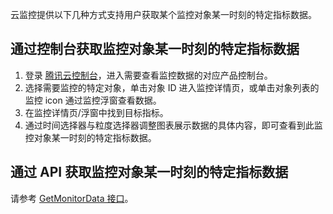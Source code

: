 云监控提供以下几种方式支持用户获取某个监控对象某一时刻的特定指标数据。

## 通过控制台获取监控对象某一时刻的特定指标数据

1. 登录 [腾讯云控制台](https://console.cloud.tencent.com/)，进入需要查看监控数据的对应产品控制台。
2. 选择需要监控的特定对象，单击对象 ID 进入监控详情页，或单击对象列表的监控 icon 通过监控浮窗查看数据。
3. 在监控详情页/浮窗中找到目标指标。
4. 通过时间选择器与粒度选择器调整图表展示数据的具体内容，即可查看到此监控对象某一时刻的特定指标数据。

## 通过 API 获取监控对象某一时刻的特定指标数据
请参考 [GetMonitorData 接口](https://cloud.tencent.com/doc/api/405/4667)。
